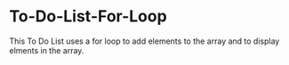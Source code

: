 # To-Do-List-For-Loop

This To Do List uses a for loop to add elements to the array and to display elments in the array.
